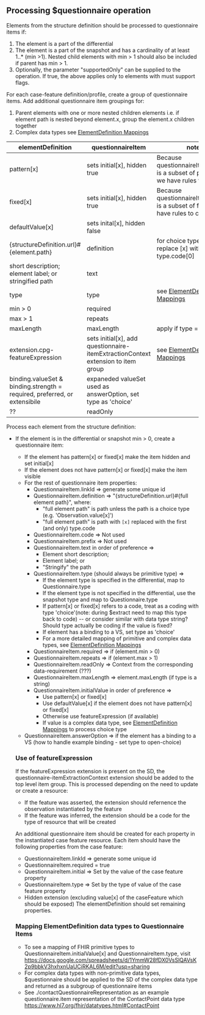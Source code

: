 ## Processing $questionnaire operation

Elements from the structure definition should be processed to questionnaire items if:
  1. The element is a part of the differential
  2. The element is a part of the snapshot and has a cardinality of at least 1..* (min >1). Nested child elements with min > 1 should also be included if parent has min > 1.
  3. Optionally, the parameter "supportedOnly" can be supplied to the operation. If true, the above applies only to elements with must support flags.

For each case-feature definition/profile, create a group of questionnaire items. Add additional questionnaire item groupings for:
  1. Parent elements with one or more nested children elements i.e. if element path is nested beyond element.x, group the element.x children together
  2. Complex data types see [ElementDefinition Mappings](#mapping-elementdefinition-data-types-to-questionnaire-items)

   <!-- How should we handle backbone elements and complex type elements where child elements do not meet criteria - we shouldn't return an empty group -->

| elementDefinition | questionnaireItem | notes |
| -----------------| -----------------| -------|
| pattern[x] | sets initial[x], hidden true | Because questionnaireItem.initial[x] is a subset of pattern[x], we have rules to coerce |
| fixed[x] |  sets initial[x], hidden true | Because questionnaireItem.initial[x] is a subset of fixed[x], we have rules to coerce |
| defaultValue[x]| sets inital[x], hidden false| |
| {structureDefinition.url}#{element.path} | definition | for choice type paths, replace [x] with element type.code[0] |
| short description; element label; or stringified path | text | |
| type | type | see [ElementDefinition Mappings](#mapping-elementdefinition-data-types-to-questionnaire-items) |
| min > 0 | required | |
| max > 1 | repeats | |
| maxLength | maxLength | apply if type = string |
| extension.cpg-featureExpression | sets initial[x], add questionnaire-itemExtractionContext extension to item group | see [ElementDefinition Mappings](#mapping-elementdefinition-data-types-to-questionnaire-items) |
| binding.valueSet & binding.strength = required, preferred, or extensibile | expaneded valueSet used as answerOption, set type as 'choice' | |
| ??| readOnly | |

Process each element from the structure definition:
* If the element is in the differential or snapshot min > 0, create a questionnaire item:
  * If the element has pattern[x] or fixed[x] make the item hidden and set initial[x]
  * If the element does not have pattern[x] or fixed[x] make the item visible
  * For the rest of questionnaire item properties:
    * QuestionnaireItem.linkId => generate some unique id
    * QuestionnaireItem.definition => "{structureDefinition.url}#{full element path}", where:
      * "full element path" is path unless the path is a choice type (e.g. 'Observation.value[x]')
      * "full element path" is path with `[x]` replaced with the first (and only) type.code
    * QuestionnaireItem.code => Not used
    * QuestionnaireItem.prefix => Not used
    * QuestionnaireItem.text in order of preference =>
        * Element short description;
        * Element label; or
        * "Stringify" the path
    * QuestionnaireItem.type (should always be primitive type) =>
        * If the element type is specified in the differential, map to Questionnaire.type
        * If the element type is not specified in the differential, use the snapshot type and map to Questionnaire.type
        * If pattern[x] or fixed[x] refers to a code, treat as a coding with type 'choice'(note: during $extract need to map this type back to code) -- or consider similar with data type string?
        Should type actually be coding if the value is fixed?
        * If element has a binding to a VS, set type as 'choice'
        * For a more detailed mapping of primitive and complex data types, see [ElementDefinition Mappings](#mapping-elementdefinition-data-types-to-questionnaire-items)
    * QuestionnaireItem.required => if (element.min > 0)
    * QuestionnaireItem.repeats => if (element.max > 1)
    * QuestionnaireItem.readOnly => Context from the corresponding data-requirement (???)
    * QuestionnaireItem.maxLength => element.maxLength (if type is a string)
    * QuestionnaireItem.initialValue in order of preference =>
      * Use pattern[x] or fixed[x]
      * Use defaultValue[x] if the element does not have pattern[x] or fixed[x]
      * Otherwise use featureExpression (if available)
      * If value is a complex data type, see [ElementDefinition Mappings](#mapping-elementdefinition-data-types-to-questionnaire-items) to process choice type
   * QuestionnaireItem.answerOption => if the element has a binding to a VS (how to handle example binding - set type to open-choice)

  ### Use of featureExpression
  If the featureExpression extension is present on the SD, the questionnaire-itemExtractionContext extension should be added to the top level item group. This is processed depending on the need to update or create a resource:
    * If the feature was asserted, the extension should refernence the observation instantiated by the feature
    * If the feature was inferred, the extension should be a code for the type of resource that will be created

  An additional questionnaire item should be created for each property in the instantiated case feature resource. Each item should have the following properties from the case feature:
    * QuestionnaireItem.linkId => generate some unique id
    * QuestionnaireItem.required = true
    * QuestionnaireItem.initial => Set by the value of the case feature property
    * QuestionnaireItem.type => Set by the type of value of the case feature property
    * Hidden extension (excluding value[x] of the caseFeature which should be exposed)
  The elementDefinition should set remaining properties.

  ### Mapping ElementDefinition data types to Questionnaire Items
  * To see a mapping of FHIR primitive types to QuestionnaireItem.initialValue[x] and QuestionnaireItem.type, visit https://docs.google.com/spreadsheets/d/1YmmW28fDX0VsSlQAVsK2p9bbkV3hxhxnUaUCiRKAL6M/edit?usp=sharing
  * For complex data types with non-primitive data types, $questionnaire should be applied to the SD of the complex data type and returned as a subgroup of questionnaire items
  * See ./contactQuestionnaireRepresentation as an example questionnaire.item representation of the ContactPoint data type https://www.hl7.org/fhir/datatypes.html#ContactPoint






